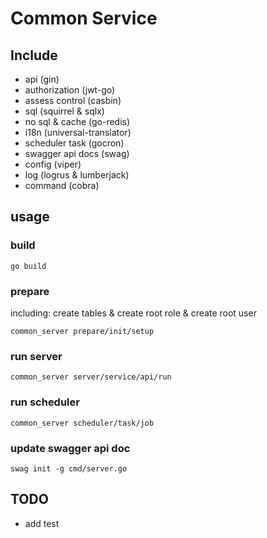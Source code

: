 # Common Service

## Include
- api (gin)
- authorization (jwt-go)
- assess control (casbin)
- sql (squirrel & sqlx)
- no sql & cache (go-redis)
- i18n (universal-translator)
- scheduler task (gocron)
- swagger api docs (swag)
- config (viper)
- log (logrus & lumberjack)
- command (cobra)

## usage
### build
```
go build
```

### prepare
including: create tables & create root role & create root user
```
common_server prepare/init/setup
```

### run server
```
common_server server/service/api/run
```

### run scheduler
```
common_server scheduler/task/job
```

### update swagger api doc
```
swag init -g cmd/server.go
```

## TODO
- add test
